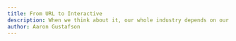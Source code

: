 ```yaml
---
title: From URL to Interactive
description: When we think about it, our whole industry depends on our faith in a handful of 'black boxes' few of us fully understand - browsers. We hand over our HTML, CSS, JavaScript, cross our fingers, and hope they render the experience we have in our heads. But knowing how they work can really get you out of a jam when things go wrong. That's why we've assembled a handful of incredibly knowledgeable authors to take us under the hood in this four-part series. Join us on this trip across the web, into the often foggy valley between code and experience.
author: Aaron Gustafson
---
```

